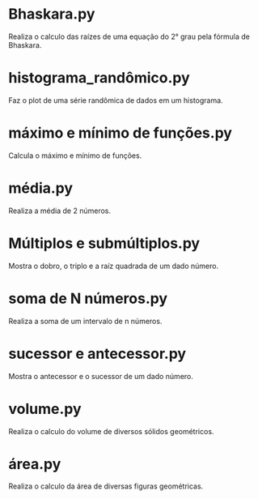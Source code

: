 # Bhaskara.py
Realiza o calculo das raízes de uma equação do 2° grau pela fórmula de Bhaskara.
# histograma_randômico.py
Faz o plot de uma série randômica de dados em um histograma.
# máximo e mínimo de funções.py
Calcula o máximo e mínimo de funções.
# média.py
Realiza a média de 2 números.
# Múltiplos e submúltiplos.py
Mostra o dobro, o triplo e a raíz quadrada de um dado número.
# soma de N números.py
Realiza a soma de um intervalo de n números.
# sucessor e antecessor.py
Mostra o antecessor e o sucessor de um dado número.
# volume.py
Realiza o calculo do volume de diversos sólidos geométricos.
# área.py
Realiza o calculo da área de diversas figuras geométricas.
